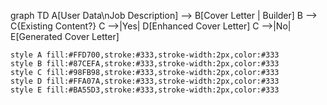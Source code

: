 graph TD
    A[User Data\nJob Description] --> B[Cover Letter | Builder]
    B --> C{Existing Content?}
    C -->|Yes| D[Enhanced Cover Letter]
    C -->|No| E[Generated Cover Letter]
    
    style A fill:#FFD700,stroke:#333,stroke-width:2px,color:#333
    style B fill:#87CEFA,stroke:#333,stroke-width:2px,color:#333
    style C fill:#98FB98,stroke:#333,stroke-width:2px,color:#333
    style D fill:#FFA07A,stroke:#333,stroke-width:2px,color:#333
    style E fill:#BA55D3,stroke:#333,stroke-width:2px,color:#333